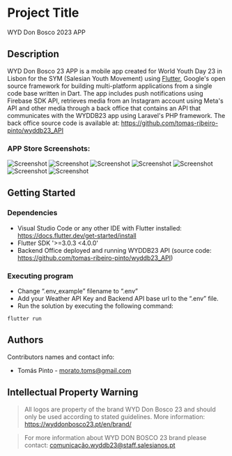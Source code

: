 # Project Title

WYD Don Bosco 2023 APP

## Description

WYD Don Bosco 23 APP is a mobile app created for World Youth Day 23 in Lisbon for the SYM (Salesian Youth Movement) using [Flutter](https://flutter.dev), Google's open source framework for building multi-platform applications from a single code base written in Dart. The app includes push notifications using Firebase SDK API, retrieves media from an Instagram account using Meta's API and other media through a back office that contains an API that communicates with the WYDDB23 app using Laravel's PHP framework. The back office source code is available at: https://github.com/tomas-ribeiro-pinto/wyddb23_API

### APP Store Screenshots:
![Screenshot](https://github.com/tomas-ribeiro-pinto/wyddb23_flutter/blob/main/screenshots/1.jpg)
![Screenshot](https://github.com/tomas-ribeiro-pinto/wyddb23_flutter/blob/main/screenshots/2.jpg)
![Screenshot](https://github.com/tomas-ribeiro-pinto/wyddb23_flutter/blob/main/screenshots/3.jpg)
![Screenshot](https://github.com/tomas-ribeiro-pinto/wyddb23_flutter/blob/main/screenshots/4.jpg)
![Screenshot](https://github.com/tomas-ribeiro-pinto/wyddb23_flutter/blob/main/screenshots/5.jpg)
![Screenshot](https://github.com/tomas-ribeiro-pinto/wyddb23_flutter/blob/main/screenshots/6.jpg)
![Screenshot](https://github.com/tomas-ribeiro-pinto/wyddb23_flutter/blob/main/screenshots/7.jpg)

## Getting Started

### Dependencies

* Visual Studio Code or any other IDE with Flutter installed: https://docs.flutter.dev/get-started/install
* Flutter SDK '>=3.0.3 <4.0.0'
* Backend Office deployed and running WYDDB23 API (source code: https://github.com/tomas-ribeiro-pinto/wyddb23_API)

### Executing program

* Change “.env_example” filename to “.env”
* Add your Weather API Key and Backend API base url to the “.env” file.
* Run the solution by executing the following command:
```
flutter run
```

## Authors

Contributors names and contact info:

* Tomás Pinto - morato.toms@gmail.com

## Intellectual Property Warning

> All logos are property of the brand WYD Don Bosco 23 and should only be used according to stated guidelines. More information: https://wyddonbosco23.pt/en/brand/

> For more information about WYD DON BOSCO 23 brand please contact: [comunicação.wyddb23@staff.salesianos.pt](mailto:comunicacao.wyddb23@staff.salesianos.pt)

